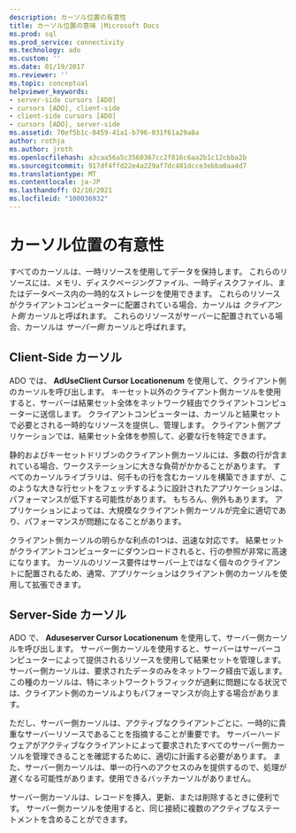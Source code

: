 ```yaml
---
description: カーソル位置の有意性
title: カーソル位置の意味 |Microsoft Docs
ms.prod: sql
ms.prod_service: connectivity
ms.technology: ado
ms.custom: ''
ms.date: 01/19/2017
ms.reviewer: ''
ms.topic: conceptual
helpviewer_keywords:
- server-side cursors [ADO]
- cursors [ADO], client-side
- client-side cursors [ADO]
- cursors [ADO], server-side
ms.assetid: 70ef5b1c-0459-41a1-b796-031f61a29a8a
author: rothja
ms.author: jroth
ms.openlocfilehash: a3caa56a5c3560367cc2f816c6aa2b1c12cbba2b
ms.sourcegitcommit: 917df4ffd22e4a229af7dc481dcce3ebba0aa4d7
ms.translationtype: MT
ms.contentlocale: ja-JP
ms.lasthandoff: 02/10/2021
ms.locfileid: "100036932"
---
```

# <a name="the-significance-of-cursor-location"></a>カーソル位置の有意性
すべてのカーソルは、一時リソースを使用してデータを保持します。 これらのリソースには、メモリ、ディスクページングファイル、一時ディスクファイル、またはデータベース内の一時的なストレージを使用できます。 これらのリソースがクライアントコンピューターに配置されている場合、カーソルは *クライアント側* カーソルと呼ばれます。 これらのリソースがサーバーに配置されている場合、カーソルは *サーバー側* カーソルと呼ばれます。  
  
## <a name="client-side-cursors"></a>Client-Side カーソル  
 ADO では、 **AdUseClient Cursor Locationenum** を使用して、クライアント側のカーソルを呼び出します。 キーセット以外のクライアント側カーソルを使用すると、サーバーは結果セット全体をネットワーク経由でクライアントコンピューターに送信します。 クライアントコンピューターは、カーソルと結果セットで必要とされる一時的なリソースを提供し、管理します。 クライアント側アプリケーションでは、結果セット全体を参照して、必要な行を特定できます。  
  
 静的およびキーセットドリブンのクライアント側カーソルには、多数の行が含まれている場合、ワークステーションに大きな負荷がかかることがあります。 すべてのカーソルライブラリは、何千もの行を含むカーソルを構築できますが、このような大きな行セットをフェッチするように設計されたアプリケーションは、パフォーマンスが低下する可能性があります。 もちろん、例外もあります。 アプリケーションによっては、大規模なクライアント側カーソルが完全に適切であり、パフォーマンスが問題になることがあります。  
  
 クライアント側カーソルの明らかな利点の1つは、迅速な対応です。 結果セットがクライアントコンピューターにダウンロードされると、行の参照が非常に高速になります。 カーソルのリソース要件はサーバー上ではなく個々のクライアントに配置されるため、通常、アプリケーションはクライアント側のカーソルを使用して拡張できます。  
  
## <a name="server-side-cursors"></a>Server-Side カーソル  
 ADO で、 **Aduseserver Cursor Locationenum** を使用して、サーバー側カーソルを呼び出します。 サーバー側カーソルを使用すると、サーバーはサーバーコンピューターによって提供されるリソースを使用して結果セットを管理します。 サーバー側カーソルは、要求されたデータのみをネットワーク経由で返します。 この種のカーソルは、特にネットワークトラフィックが過剰に問題になる状況では、クライアント側のカーソルよりもパフォーマンスが向上する場合があります。  
  
 ただし、サーバー側カーソルは、アクティブなクライアントごとに、一時的に貴重なサーバーリソースであることを指摘することが重要です。 サーバーハードウェアがアクティブなクライアントによって要求されたすべてのサーバー側カーソルを管理できることを確認するために、適切に計画する必要があります。 また、サーバー側カーソルは、単一の行へのアクセスのみを提供するので、処理が遅くなる可能性があります。使用できるバッチカーソルがありません。  
  
 サーバー側カーソルは、レコードを挿入、更新、または削除するときに便利です。 サーバー側カーソルを使用すると、同じ接続に複数のアクティブなステートメントを含めることができます。
